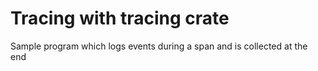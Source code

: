 # Tracing with tracing crate 
Sample program which logs events during a span and is collected at the end
